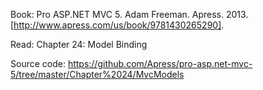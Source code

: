 Book: Pro ASP.NET MVC 5. Adam Freeman. Apress. 2013. [http://www.apress.com/us/book/9781430265290]. 

Read: Chapter 24: Model Binding
       
Source code: https://github.com/Apress/pro-asp.net-mvc-5/tree/master/Chapter%2024/MvcModels

